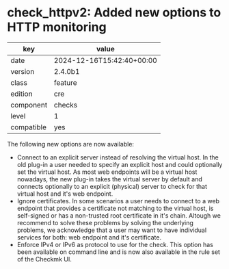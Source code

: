 [//]: # (werk v2)
# check_httpv2: Added new options to HTTP monitoring

key        | value
---------- | ---
date       | 2024-12-16T15:42:40+00:00
version    | 2.4.0b1
class      | feature
edition    | cre
component  | checks
level      | 1
compatible | yes

The following new options are now available:

- Connect to an explicit server instead of resolving the virtual host. In
  the old plug-in a user needed to specify an explicit host and could
  optionally set the virtual host. As most web endpoints will be a virtual
  host nowadays, the new plug-in takes the virtual server by default and
  connects optionally to an explicit (physical) server to check for that
  virtual host and it's web endpoint.
- Ignore certificates. In some scenarios a user needs to connect to a web
  endpoint that provides a certificate not matching to the virtual host,
  is self-signed or has a non-trusted root certificate in it's chain.
  Altough we recommend to solve these problems by solving the underlying
  problems, we acknowledge that a user may want to have individual
  services for both: web endpoint and it's certificate.
- Enforce IPv4 or IPv6 as protocol to use for the check. This option has
  been available on command line and is now also available in the rule set
  of the Checkmk UI.


